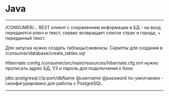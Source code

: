 # Java
******************************************************************************
/CONSUMER/...
REST клиент с сохранением информации в БД - на вход передаются ключ и текст, 
сервис возвращает список стран и города, + переданный текст.

Для запуска нужно создать таблицы/сиквенсы.
Скрипты для создания в /consumer/database/create_tables.sql

Hibernate config 
/consumer/src/main/resources/hibernate.cfg.xml
нужно прописать адрес БД, УЗ и пароль для подключения к базе:

<property name="connection.url">jdbc:postgresql://ip:port/dbName</property>
<property name="connection.username">@username</property>
<property name="connection.password">@password</property>
по-умолчанию - сконфигурировано для работы с PostgreSQL
******************************************************************************
